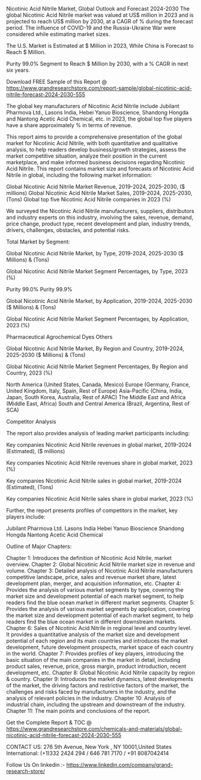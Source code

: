 Nicotinic Acid Nitrile Market, Global Outlook and Forecast 2024-2030
The global Nicotinic Acid Nitrile market was valued at US$ million in 2023 and is projected to reach US$ million by 2030, at a CAGR of % during the forecast period. The influence of COVID-19 and the Russia-Ukraine War were considered while estimating market sizes.

The U.S. Market is Estimated at $ Million in 2023, While China is Forecast to Reach $ Million.

Purity 99.0% Segment to Reach $ Million by 2030, with a % CAGR in next six years.

Download FREE Sample of this Report @ https://www.grandresearchstore.com/report-sample/global-nicotinic-acid-nitrile-forecast-2024-2030-555

The global key manufacturers of Nicotinic Acid Nitrile include Jubilant Pharmova Ltd., Lasons India, Hebei Yanuo Bioscience, Shandong Hongda and Nantong Acetic Acid Chemical, etc. in 2023, the global top five players have a share approximately % in terms of revenue.

This report aims to provide a comprehensive presentation of the global market for Nicotinic Acid Nitrile, with both quantitative and qualitative analysis, to help readers develop business/growth strategies, assess the market competitive situation, analyze their position in the current marketplace, and make informed business decisions regarding Nicotinic Acid Nitrile. This report contains market size and forecasts of Nicotinic Acid Nitrile in global, including the following market information:

Global Nicotinic Acid Nitrile Market Revenue, 2019-2024, 2025-2030, ($ millions)
Global Nicotinic Acid Nitrile Market Sales, 2019-2024, 2025-2030, (Tons)
Global top five Nicotinic Acid Nitrile companies in 2023 (%)

We surveyed the Nicotinic Acid Nitrile manufacturers, suppliers, distributors and industry experts on this industry, involving the sales, revenue, demand, price change, product type, recent development and plan, industry trends, drivers, challenges, obstacles, and potential risks.

Total Market by Segment:

Global Nicotinic Acid Nitrile Market, by Type, 2019-2024, 2025-2030 ($ Millions) & (Tons)

Global Nicotinic Acid Nitrile Market Segment Percentages, by Type, 2023 (%)

Purity 99.0%
Purity 99.9%

Global Nicotinic Acid Nitrile Market, by Application, 2019-2024, 2025-2030 ($ Millions) & (Tons)

Global Nicotinic Acid Nitrile Market Segment Percentages, by Application, 2023 (%)

Pharmaceutical
Agrochemical
Dyes
Others

Global Nicotinic Acid Nitrile Market, By Region and Country, 2019-2024, 2025-2030 ($ Millions) & (Tons)

Global Nicotinic Acid Nitrile Market Segment Percentages, By Region and Country, 2023 (%)

North America (United States, Canada, Mexico)
Europe (Germany, France, United Kingdom, Italy, Spain, Rest of Europe)
Asia-Pacific (China, India, Japan, South Korea, Australia, Rest of APAC)
The Middle East and Africa (Middle East, Africa)
South and Central America (Brazil, Argentina, Rest of SCA)

Competitor Analysis

The report also provides analysis of leading market participants including:

Key companies Nicotinic Acid Nitrile revenues in global market, 2019-2024 (Estimated), ($ millions)

Key companies Nicotinic Acid Nitrile revenues share in global market, 2023 (%)

Key companies Nicotinic Acid Nitrile sales in global market, 2019-2024 (Estimated), (Tons)

Key companies Nicotinic Acid Nitrile sales share in global market, 2023 (%)

Further, the report presents profiles of competitors in the market, key players include:

Jubilant Pharmova Ltd.
Lasons India
Hebei Yanuo Bioscience
Shandong Hongda
Nantong Acetic Acid Chemical

Outline of Major Chapters:

Chapter 1: Introduces the definition of Nicotinic Acid Nitrile, market overview.
Chapter 2: Global Nicotinic Acid Nitrile market size in revenue and volume.
Chapter 3: Detailed analysis of Nicotinic Acid Nitrile manufacturers competitive landscape, price, sales and revenue market share, latest development plan, merger, and acquisition information, etc.
Chapter 4: Provides the analysis of various market segments by type, covering the market size and development potential of each market segment, to help readers find the blue ocean market in different market segments.
Chapter 5: Provides the analysis of various market segments by application, covering the market size and development potential of each market segment, to help readers find the blue ocean market in different downstream markets.
Chapter 6: Sales of Nicotinic Acid Nitrile in regional level and country level. It provides a quantitative analysis of the market size and development potential of each region and its main countries and introduces the market development, future development prospects, market space of each country in the world.
Chapter 7: Provides profiles of key players, introducing the basic situation of the main companies in the market in detail, including product sales, revenue, price, gross margin, product introduction, recent development, etc.
Chapter 8: Global Nicotinic Acid Nitrile capacity by region & country.
Chapter 9: Introduces the market dynamics, latest developments of the market, the driving factors and restrictive factors of the market, the challenges and risks faced by manufacturers in the industry, and the analysis of relevant policies in the industry.
Chapter 10: Analysis of industrial chain, including the upstream and downstream of the industry.
Chapter 11: The main points and conclusions of the report.

Get the Complete Report & TOC @ https://www.grandresearchstore.com/chemicals-and-materials/global-nicotinic-acid-nitrile-forecast-2024-2030-555

CONTACT US:
276 5th Avenue, New York , NY 10001,United States
International: (+1)332 2424 294 / 646 781 7170 / +91 8087042414

Follow Us On linkedin :- https://www.linkedin.com/company/grand-research-store/
